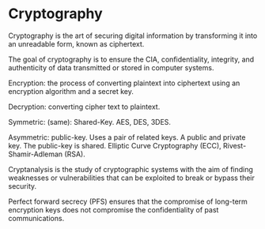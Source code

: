 # Cryptography

Cryptography is the art of securing digital information by transforming it into an unreadable form, known as ciphertext.

The goal of cryptography is to ensure the CIA, confidentiality, integrity, and authenticity of data transmitted or stored in computer systems.&#x20;



Encryption: the process of converting plaintext into ciphertext using an encryption algorithm and a secret key.

Decryption: converting cipher text to plaintext.

Symmetric: (same): Shared-Key. AES, DES, 3DES.

Asymmetric: public-key. Uses a pair of related keys. A public and private key. The public-key is shared. Elliptic Curve Cryptography (ECC), Rivest-Shamir-Adleman (RSA).



Cryptanalysis is the study of cryptographic systems with the aim of finding weaknesses or vulnerabilities that can be exploited to break or bypass their security.

Perfect forward secrecy (PFS) ensures that the compromise of long-term encryption keys does not compromise the confidentiality of past communications.

